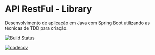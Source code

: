 # API RestFul - Library
Desenvolvimento de aplicação em Java com Spring Boot utilizando as técnicas de TDD para criação.

[![Build Status](https://travis-ci.org/joses166/APIRestFul-Library.svg?branch=master)](https://travis-ci.org/joses166/APIRestFul-Library)

[![codecov](https://codecov.io/gh/joses166/APIRestFul-Library/branch/master/graph/badge.svg)](https://codecov.io/gh/joses166/APIRestFul-Library)
